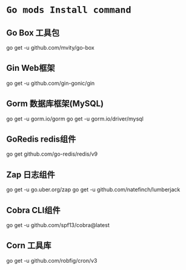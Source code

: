 # `Go mods Install command`

## Go Box 工具包

go get -u github.com/mvity/go-box

## Gin Web框架

go get -u github.com/gin-gonic/gin

## Gorm 数据库框架(MySQL)

go get -u gorm.io/gorm
go get -u gorm.io/driver/mysql

## GoRedis redis组件

go get github.com/go-redis/redis/v9

## Zap 日志组件

go get -u go.uber.org/zap
go get -u github.com/natefinch/lumberjack

## Cobra CLI组件

go get -u github.com/spf13/cobra@latest

## Corn 工具库

go get -u github.com/robfig/cron/v3